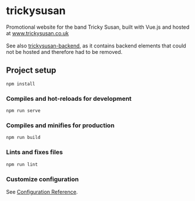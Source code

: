 # trickysusan
Promotional website for the band Tricky Susan, built with Vue.js and hosted at www.trickysusan.co.uk <br><br>
See also <a href="https://github.com/CodeKrakken/trickysusan-backend">trickysusan-backend</a>, as it contains backend elements that could not be hosted and therefore had to be removed.

## Project setup
```
npm install
```

### Compiles and hot-reloads for development
```
npm run serve
```

### Compiles and minifies for production
```
npm run build
```

### Lints and fixes files
```
npm run lint
```

### Customize configuration
See [Configuration Reference](https://cli.vuejs.org/config/).
